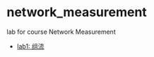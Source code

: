 # network_measurement
lab for course Network Measurement



* [lab1: 组流](https://github.com/Malfurionzz/network_measurement/tree/main/lab1)
